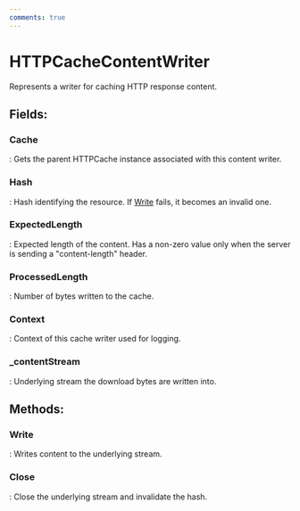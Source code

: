 ```yaml
---
comments: true
---
```

# HTTPCacheContentWriter

Represents a writer for caching HTTP response content. 

## **Fields**:
### **Cache**
: Gets the parent HTTPCache instance associated with this content writer. 
### **Hash**
: Hash identifying the resource. If [Write](HTTPCacheContentWriter.md#write) fails, it becomes an invalid one. 
### **ExpectedLength**
: Expected length of the content. Has a non-zero value only when the server is sending a "content-length" header. 
### **ProcessedLength**
: Number of bytes written to the cache. 
### **Context**
: Context of this cache writer used for logging. 
### **_contentStream**
: Underlying stream the download bytes are written into. 
## **Methods**:

### **Write**
: Writes content to the underlying stream.  

### **Close**
: Close the underlying stream and invalidate the hash. 